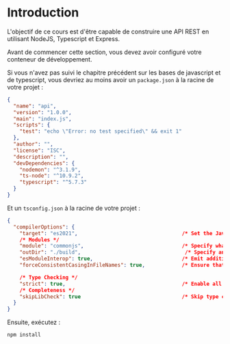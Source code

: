 # Introduction

L'objectif de ce cours est d'être capable de construire une API REST en utilisant NodeJS, Typescript et Express.

Avant de commencer cette section, vous devez avoir configuré votre conteneur de développement.

Si vous n'avez pas suivi le chapitre précédent sur les bases de javascript et de typescript, vous devriez au moins avoir un `package.json` à la racine de votre projet : 

```json
{
  "name": "api",
  "version": "1.0.0",
  "main": "index.js",
  "scripts": {
    "test": "echo \"Error: no test specified\" && exit 1"
  },
  "author": "",
  "license": "ISC",
  "description": "",
  "devDependencies": {
    "nodemon": "^3.1.9",
    "ts-node": "^10.9.2",
    "typescript": "^5.7.3"
  }
}
```

Et un `tsconfig.json` à la racine de votre projet :

```json
{
  "compilerOptions": {    
    "target": "es2021",                                  /* Set the JavaScript language version for emitted JavaScript and include compatible library declarations. */    
    /* Modules */
    "module": "commonjs",                                /* Specify what module code is generated. */    
    "outDir": "./build",                                  /* Specify an output folder for all emitted files. */    
    "esModuleInterop": true,                             /* Emit additional JavaScript to ease support for importing CommonJS modules. This enables 'allowSyntheticDefaultImports' for type compatibility. */    
    "forceConsistentCasingInFileNames": true,            /* Ensure that casing is correct in imports. */

    /* Type Checking */
    "strict": true,                                      /* Enable all strict type-checking options. */    
    /* Completeness */
    "skipLibCheck": true                                 /* Skip type checking all .d.ts files. */
  }
}
```

Ensuite, exécutez :

```bash
npm install
```